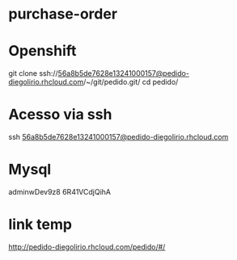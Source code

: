 # purchase-order

# Openshift
git clone ssh://56a8b5de7628e13241000157@pedido-diegolirio.rhcloud.com/~/git/pedido.git/
cd pedido/

# Acesso via ssh
ssh 56a8b5de7628e13241000157@pedido-diegolirio.rhcloud.com

# Mysql
adminwDev9z8 
6R41VCdjQihA

# link temp
http://pedido-diegolirio.rhcloud.com/pedido/#/ 
